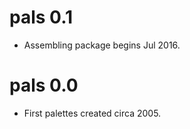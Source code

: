 
# pals 0.1

* Assembling package begins Jul 2016.

# pals 0.0

* First palettes created circa 2005.
